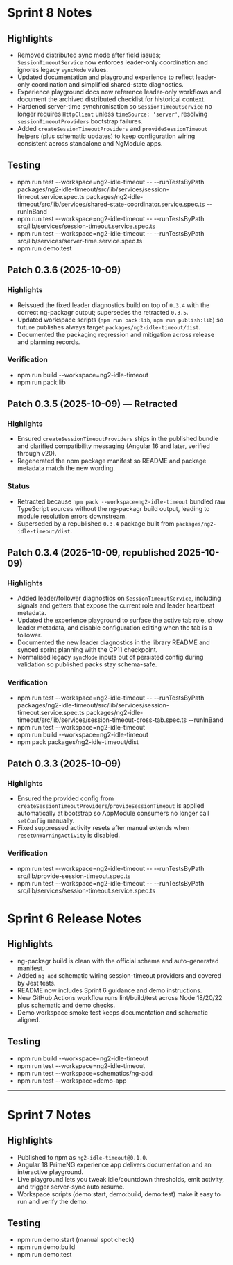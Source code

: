 # Sprint 8 Notes

## Highlights
- Removed distributed sync mode after field issues; `SessionTimeoutService` now enforces leader-only coordination and ignores legacy `syncMode` values.
- Updated documentation and playground experience to reflect leader-only coordination and simplified shared-state diagnostics.
- Experience playground docs now reference leader-only workflows and document the archived distributed checklist for historical context.
- Hardened server-time synchronisation so `SessionTimeoutService` no longer requires `HttpClient` unless `timeSource: 'server'`, resolving `sessionTimeoutProviders` bootstrap failures.
- Added `createSessionTimeoutProviders` and `provideSessionTimeout` helpers (plus schematic updates) to keep configuration wiring consistent across standalone and NgModule apps.

## Testing
- npm run test --workspace=ng2-idle-timeout -- --runTestsByPath packages/ng2-idle-timeout/src/lib/services/session-timeout.service.spec.ts packages/ng2-idle-timeout/src/lib/services/shared-state-coordinator.service.spec.ts --runInBand
- npm run test --workspace=ng2-idle-timeout -- --runTestsByPath src/lib/services/session-timeout.service.spec.ts
- npm run test --workspace=ng2-idle-timeout -- --runTestsByPath src/lib/services/server-time.service.spec.ts
- npm run demo:test

## Patch 0.3.6 (2025-10-09)

### Highlights
- Reissued the fixed leader diagnostics build on top of `0.3.4` with the correct ng-packagr output; supersedes the retracted `0.3.5`.
- Updated workspace scripts (`npm run pack:lib`, `npm run publish:lib`) so future publishes always target `packages/ng2-idle-timeout/dist`.
- Documented the packaging regression and mitigation across release and planning records.

### Verification
- npm run build --workspace=ng2-idle-timeout
- npm run pack:lib

## Patch 0.3.5 (2025-10-09) — Retracted

### Highlights
- Ensured `createSessionTimeoutProviders` ships in the published bundle and clarified compatibility messaging (Angular 16 and later, verified through v20).
- Regenerated the npm package manifest so README and package metadata match the new wording.

### Status
- Retracted because `npm pack --workspace=ng2-idle-timeout` bundled raw TypeScript sources without the ng-packagr build output, leading to module resolution errors downstream.
- Superseded by a republished `0.3.4` package built from `packages/ng2-idle-timeout/dist`.

## Patch 0.3.4 (2025-10-09, republished 2025-10-09)

### Highlights
- Added leader/follower diagnostics on `SessionTimeoutService`, including signals and getters that expose the current role and leader heartbeat metadata.
- Updated the experience playground to surface the active tab role, show leader metadata, and disable configuration editing when the tab is a follower.
- Documented the new leader diagnostics in the library README and synced sprint planning with the CP11 checkpoint.
- Normalised legacy `syncMode` inputs out of persisted config during validation so published packs stay schema-safe.

### Verification
- npm run test --workspace=ng2-idle-timeout -- --runTestsByPath packages/ng2-idle-timeout/src/lib/services/session-timeout.service.spec.ts packages/ng2-idle-timeout/src/lib/services/session-timeout-cross-tab.spec.ts --runInBand
- npm run test --workspace=ng2-idle-timeout
- npm run build --workspace=ng2-idle-timeout
- npm pack packages/ng2-idle-timeout/dist

## Patch 0.3.3 (2025-10-09)

### Highlights
- Ensured the provided config from `createSessionTimeoutProviders`/`provideSessionTimeout` is applied automatically at bootstrap so AppModule consumers no longer call `setConfig` manually.
- Fixed suppressed activity resets after manual extends when `resetOnWarningActivity` is disabled.

### Verification
- npm run test --workspace=ng2-idle-timeout -- --runTestsByPath src/lib/provide-session-timeout.spec.ts
- npm run test --workspace=ng2-idle-timeout -- --runTestsByPath src/lib/services/session-timeout.service.spec.ts

# Sprint 6 Release Notes

## Highlights
- ng-packagr build is clean with the official schema and auto-generated manifest.
- Added `ng add` schematic wiring session-timeout providers and covered by Jest tests.
- README now includes Sprint 6 guidance and demo instructions.
- New GitHub Actions workflow runs lint/build/test across Node 18/20/22 plus schematic and demo checks.
- Demo workspace smoke test keeps documentation and schematic aligned.

## Testing
- npm run build --workspace=ng2-idle-timeout
- npm run test --workspace=ng2-idle-timeout
- npm run test --workspace=schematics/ng-add
- npm run test --workspace=demo-app
---

# Sprint 7 Notes

## Highlights
- Published to npm as `ng2-idle-timeout@0.1.0`.
- Angular 18 PrimeNG experience app delivers documentation and an interactive playground.
- Live playground lets you tweak idle/countdown thresholds, emit activity, and trigger server-sync auto resume.
- Workspace scripts (demo:start, demo:build, demo:test) make it easy to run and verify the demo.

## Testing
- npm run demo:start (manual spot check)
- npm run demo:build
- npm run demo:test
